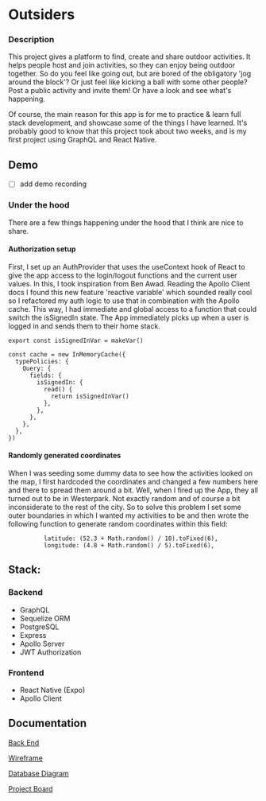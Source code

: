 # Outsiders

### Description

This project gives a platform to find, create and share outdoor activities. It helps people host and join activities, so they can enjoy being outdoor together. So do you feel like going out, but are bored of the obligatory 'jog around the block'? Or just feel like kicking a ball with some other people? Post a public activity and invite them! Or have a look and see what's happening.

Of course, the main reason for this app is for me to practice & learn full stack development, and showcase some of the things I have learned. It's probably good to know that this project took about two weeks, and is my first project using GraphQL and React Native.

## Demo

- [ ] add demo recording

### Under the hood

There are a few things happening under the hood that I think are nice to share. 

#### Authorization setup
First, I set up an AuthProvider that uses the useContext hook of React to give the app access to the login/logout functions and the current user values. In this, I took inspiration from Ben Awad. Reading the Apollo Client docs I found this new feature 'reactive variable' which sounded really cool so I refactored my auth logic to use that in combination with the Apollo cache. This way, I had immediate and global access to a function that could switch the isSignedIn state. The App immediately picks up when a user is logged in and sends them to their home stack. 

```
export const isSignedInVar = makeVar()

const cache = new InMemoryCache({
  typePolicies: {
    Query: {
      fields: {
        isSignedIn: {
          read() {
            return isSignedInVar()
          },
        },
      },
    },
  },
})
```

#### Randomly generated coordinates
When I was seeding some dummy data to see how the activities looked on the map, I first hardcoded the coordinates and changed a few numbers here and there to spread them around a bit. Well, when I fired up the App, they all turned out to be in Westerpark. Not exactly random and of course a bit inconsiderate to the rest of the city. So to solve this problem I set some outer boundaries in which I wanted my activities to be and then wrote the following function to generate random coordinates within this field: 

``` 
          latitude: (52.3 + Math.random() / 10).toFixed(6),
          longitude: (4.8 + Math.random() / 5).toFixed(6),
```

## Stack:

### Backend

- GraphQL
- Sequelize ORM
- PostgreSQL
- Express
- Apollo Server
- JWT Authorization

### Frontend

- React Native (Expo)
- Apollo Client

## Documentation

[Back End](https://github.com/svenve-git/outsiders-backend)

[Wireframe](./docs/Wireframe_v1.png)

[Database Diagram](./docs/Database_diagram.png)

[Project Board](./docs/Project_Board_Screenshot.png)
